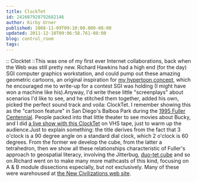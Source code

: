 ```yaml
---
title: ClockTet
id: 242607928792682146
author: Kirby Urner
published: 2008-11-09T09:10:00.000-08:00
updated: 2011-12-10T09:06:58.761-08:00
blog: control_room
tags: 
---
```


:: Clocktet ::This was one of my first ever Internet collaborations, back when the Web was still pretty new.  Richard Hawkins had a high end (for the day) SGI computer graphics workstation, and could pump out these amazing geometric cartoons, an original inspiration for [my hypertoon concept](http://controlroom.blogspot.com/2008/01/new-toyz.html), which he encouraged me to write-up for a contest SGI was holding (I might have won a machine like his).Anyway, I'd write these little "screenplays" about scenarios I'd like to see, and he stitched them together, added his own, picked the perfect sound track and voila:  ClockTet.  I remember showing this as the "cartoon feature" in San Diego's Balboa Park during the [1995 Fuller Centennial](http://www.grunch.net/synergetics/geni1.html).  People packed into that little theater to see movies about Bucky, and I did [a live show with this ClockTet](http://www.grunch.net/synergetics/geni3.html) on VHS tape, just to warm up the audience.Just to explain something:  the title derives from the fact that 3 o'clock is a 90 degree angle on a standard dial clock, which 2 o'clock is 60 degrees.  From the former we develop the cube, from the latter a tetrahedron, then we show all these relationships characteristic of Fuller's approach to geospatial literacy, involving the Jitterbug, [duo-tet cube](http://www.grunch.net/synergetics/volumes.html) and so on.Richard went on to make many more mathcasts of this kind, focusing on A & B module dissections especially, but not exclusively.  Many of these were warehoused at [the New Civilizations web site](http://www.newciv.org/Synergetic_Geometry/).